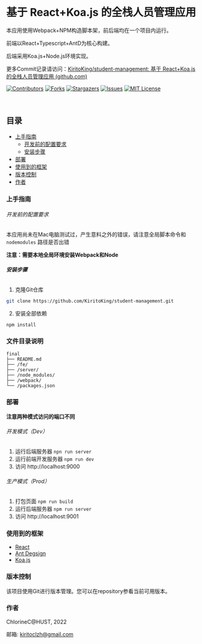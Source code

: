

# 基于 React+Koa.js 的全栈人员管理应用

本应用使用Webpack+NPM构造脚本架，前后端均在一个项目内运行。

前端以React+Typescript+AntD为核心构建。

后端采用Koa.js+Node.js环境实现。

更多Commit记录请访问：[KiritoKing/student-management: 基于 React+Koa.js 的全栈人员管理应用 (github.com)](https://github.com/KiritoKing/student-management)

<!-- PROJECT SHIELDS -->

[![Contributors][contributors-shield]][contributors-url]
[![Forks][forks-shield]][forks-url]
[![Stargazers][stars-shield]][stars-url]
[![Issues][issues-shield]][issues-url]
[![MIT License][license-shield]][license-url]

<!-- PROJECT LOGO -->
<br />



## 目录

- [上手指南](#上手指南)
  - [开发前的配置要求](#开发前的配置要求)
  - [安装步骤](#安装步骤)
- [部署](#部署)
- [使用到的框架](#使用到的框架)
- [版本控制](#版本控制)
- [作者](#作者)

### 上手指南

###### 开发前的配置要求

本应用尚未在Mac电脑测试过，产生意料之外的错误，请注意全局脚本命令和 `nodemodules` 路径是否出错

**注意：需要本地全局环境安装Webpack和Node**

###### **安装步骤**

1. 克隆Git仓库

```sh
git clone https://github.com/KiritoKing/student-management.git
```

2. 安装全部依赖

```shell
npm install
```



### 文件目录说明

```
final
├── README.md
├── /fe/
├── /server/
├── /node_modules/
├── /webpack/
└── /packages.json
```



### 部署

**注意两种模式访问的端口不同**

###### 开发模式（Dev）

1. 运行后端服务器 `npn run server`
2. 运行前端开发服务器 `npm run dev`
3. 访问 http://localhost:9000

###### 生产模式（Prod）

1. 打包页面 `npm run build`
2. 运行后端服务器 `npm run server`
3. 访问 http://localhost:9001



### 使用到的框架

- [React](https://github.com/facebook/react)
- [Ant Degsign](https://github.com/ant-design/ant-design)
- [Koa.js](https://github.com/koajs/koa)




### 版本控制

该项目使用Git进行版本管理。您可以在repository参看当前可用版本。



### 作者

ChlorineC@HUST, 2022

邮箱: kiritoclzh@gmail.com



<!-- links -->

[your-project-path]: KiritoKing/student-management
[contributors-shield]: https://img.shields.io/github/contributors/KiritoKing/student-management.svg?style=flat-square
[contributors-url]: https://github.com/KiritoKing/student-management/graphs/contributors
[forks-shield]: https://img.shields.io/github/forks/KiritoKing/student-management.svg?style=flat-square
[forks-url]: https://github.com/KiritoKing/student-management/network/members
[stars-shield]: https://img.shields.io/github/stars/KiritoKing/student-management.svg?style=flat-square
[stars-url]: https://github.com/KiritoKing/student-management/stargazers
[issues-shield]: https://img.shields.io/github/issues/KiritoKing/student-management.svg?style=flat-square
[issues-url]: https://img.shields.io/github/issues/KiritoKing/student-management.svg
[license-shield]: https://img.shields.io/github/license/KiritoKing/student-management.svg?style=flat-square
[license-url]: https://github.com/KiritoKing/student-management/blob/master/LICENSE.txt


